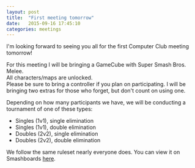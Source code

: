 ```yaml
---
layout: post
title:  "First meeting tomorrow"
date:   2015-09-16 17:45:10
categories: meetings
---
```

I'm looking forward to seeing you all for the first Computer Club meeting tomorrow!

For this meeting I will be bringing a GameCube with Super Smash Bros. Melee.  
All characters/maps are unlocked.  
Please be sure to bring a controller if you plan on participating.  I will be bringing two extras for those who forget, but don't count on using one.

Depending on how many participants we have, we will be conducting a tournament of one of these types:

 * Singles (1v1), single elimination
 * Singles (1v1), double elimination
 * Doubles (2v2), single elimination
 * Doubles (2v2), double elimination

We follow the same ruleset nearly everyone does.  You can view it on Smashboards [here](http://smashboards.com/rulesets/melee/).
